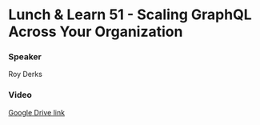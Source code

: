 # Lunch & Learn 51 - Scaling GraphQL Across Your Organization

### Speaker
Roy Derks

### Video
[Google Drive link](https://drive.google.com/file/d/18odq1RiVj-KXjOlXeHUdUcMQ-CWrtD7A/view?usp=sharing)
